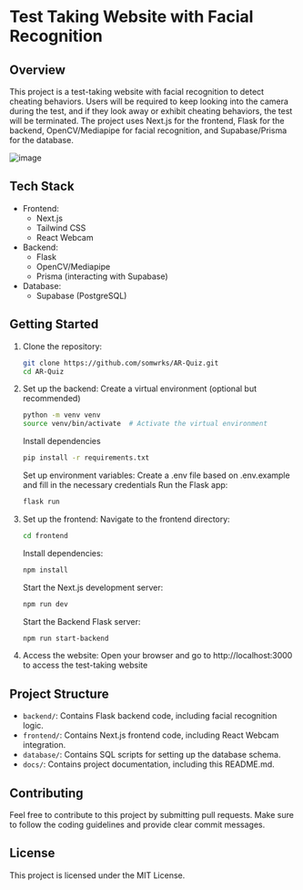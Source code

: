 # Test Taking Website with Facial Recognition

## Overview
This project is a test-taking website with facial recognition to detect cheating behaviors. Users will be required to keep looking into the camera during the test, and if they look away or exhibit cheating behaviors, the test will be terminated. The project uses Next.js for the frontend, Flask for the backend, OpenCV/Mediapipe for facial recognition, and Supabase/Prisma for the database.

![image](https://github.com/somwrks/AR-Quiz/assets/85481905/49d4022f-0748-4e67-b8ab-895e30e82f54)


## Tech Stack
- Frontend:
  - Next.js
  - Tailwind CSS
  - React Webcam
- Backend:
  - Flask
  - OpenCV/Mediapipe
  - Prisma (interacting with Supabase)
- Database:
  - Supabase (PostgreSQL)

## Getting Started
1. Clone the repository:
   ```bash
   git clone https://github.com/somwrks/AR-Quiz.git
   cd AR-Quiz
2. Set up the backend:
    Create a virtual environment (optional but recommended)
    ```bash
    python -m venv venv
    source venv/bin/activate  # Activate the virtual environment
    ```
    Install dependencies
    ```bash
    pip install -r requirements.txt
    ```
    Set up environment variables:
    Create a .env file based on .env.example and fill in the necessary credentials
    Run the Flask app:
    ```bash
    flask run
    ```
3. Set up the frontend:
   Navigate to the frontend directory:
   ```bash
   cd frontend
   ```
   Install dependencies:
   ```bash
   npm install
   ```
   Start the Next.js development server:
   ```bash
   npm run dev
   ```
   Start the Backend Flask server:
   ```bash
   npm run start-backend
   ```
4. Access the website:
   Open your browser and go to http://localhost:3000 to access the test-taking website

## Project Structure
- `backend/`: Contains Flask backend code, including facial recognition logic.
- `frontend/`: Contains Next.js frontend code, including React Webcam integration.
- `database/`: Contains SQL scripts for setting up the database schema.
- `docs/`: Contains project documentation, including this README.md.

## Contributing
Feel free to contribute to this project by submitting pull requests. Make sure to follow the coding guidelines and provide clear commit messages.

## License
This project is licensed under the MIT License.
